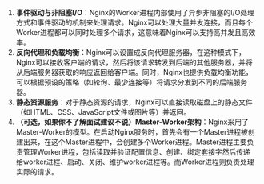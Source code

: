 1. **事件驱动与非阻塞I/O**：Nginx的Worker进程内部使用了异步非阻塞的I/O处理方式和事件驱动的机制来处理请求。Nginx可以处理大量并发连接，而且每个Worker进程都可以同时处理多个请求，这意味着Nginx可以支持高并发且高效率。
2. **反向代理和负载均衡**：Nginx可以设置成反向代理服务器，在这种模式下，Nginx可以接收客户端的请求，然后将该请求转发到后端的其他服务器，并将从后端服务器获取的响应返回给客户端。同时，Nginx也提供负载均衡功能，可以根据预设的策略（如轮询、最少连接等）将请求分发到不同的后端服务器。
3. **静态资源服务**：对于静态资源的请求，Nginx可以直接读取磁盘上的静态文件（如HTML、CSS、JavaScript文件或图片等）并返回。
4. **（可选，如果你不了解面试建议不说）Master-Worker架构**：Nginx采用了Master-Worker的模型。在启动Nginx服务时，首先会有一个Master进程被创建出来，在这个Master进程中，会创建多个Worker进程。Master进程主要负责管理Worker进程，包括读取并验证配置信息、创建、绑定套接字然后传递给worker进程、启动、关闭、维护worker进程等。而Worker进程则负责处理实际的请求。